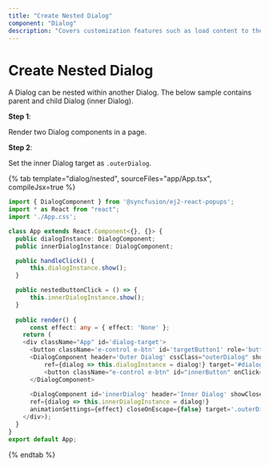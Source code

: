 ```yaml
---
title: "Create Nested Dialog"
component: "Dialog"
description: "Covers customization features such as load content to the dialog from external sources, built-in alert, and confirmation model dialog."
---
```


# Create Nested Dialog

A Dialog can be nested within another Dialog. The below sample contains parent and child Dialog (inner Dialog).

**Step 1**:

Render two Dialog components in a page.

**Step 2**:

Set the inner Dialog target as `.outerDialog`.

{% tab template="dialog/nested", sourceFiles="app/App.tsx", compileJsx=true %}

```typescript
import { DialogComponent } from '@syncfusion/ej2-react-popups';
import * as React from "react";
import './App.css';

class App extends React.Component<{}, {}> {
  public dialogInstance: DialogComponent;
  public innerDialogInstance: DialogComponent;

  public handleClick() {
      this.dialogInstance.show();
  }

  public nestedbuttonClick = () => {
      this.innerDialogInstance.show();
  }
  
  public render() {
      const effect: any = { effect: 'None' };
    return (
    <div className="App" id='dialog-target'>
      <button className='e-control e-btn' id='targetButton1' role='button' onClick={this.handleClick = this.handleClick.bind(this)}>Open</button>
      <DialogComponent header='Outer Dialog' cssClass="outerDialog" showCloseIcon={true} width='400px' height='300px'
          ref={dialog => this.dialogInstance = dialog!} target='#dialog-target' closeOnEscape={false} animationSettings={effect}>
          <button className="e-control e-btn" id="innerButton" onClick={this.nestedbuttonClick} role="button" >Open InnerDialog</button>
      </DialogComponent>
  
      <DialogComponent id='innerDialog' header='Inner Dialog' showCloseIcon={true} width='250px' height='150px'
      ref={dialog => this.innerDialogInstance = dialog!}
      animationSettings={effect} closeOnEscape={false} target='.outerDialog'> This is a Nested Dialog </DialogComponent>
    </div>);
  }
}
export default App;

```

{% endtab %}
